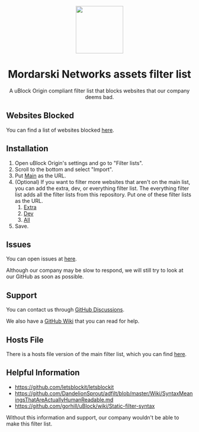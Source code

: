 
<p align="center">
    <img src="https://github.com/Mordarski-Networks/Mordarski-Networks-assets/blob/main/images/MNassets2023.svg" height="128" width="128">
</p>
<h1 align="center">
    Mordarski Networks assets filter list
</h1>
<p align="center">
    A uBlock Origin compliant filter list that blocks websites that our company deems bad.
</p>

## Websites Blocked

You can find a list of websites blocked [here](https://github.com/Mordarski-Networks/Mordarski-Networks-assets/wiki/What-websites-are-blocked%3F).

## Installation

1. Open uBlock Origin's settings and go to "Filter lists".
2. Scroll to the bottom and select "Import".
3. Put [Main](https://raw.githubusercontent.com/Mordarski-Networks/Mordarski-Networks-assets/main/filters/main.txt) as the URL.
4. (Optional) If you want to filter more websites that aren't on the main list, you can add the extra, dev, or everything filter list. The everything filter list adds all the filter lists from this repository. Put one of these filter lists as the URL.
    1. [Extra](https://raw.githubusercontent.com/Mordarski-Networks/Mordarski-Networks-assets/main/filters/extra.txt)
    2. [Dev](https://raw.githubusercontent.com/Mordarski-Networks/Mordarski-Networks-assets/main/filters/dev.txt)
    3. [All](https://raw.githubusercontent.com/Mordarski-Networks/Mordarski-Networks-assets/main/filters/all.txt)
5. Save.

## Issues

You can open issues at [here](https://github.com/Mordarski-Networks/Mordarski-Networks-assets/issues).

Although our company may be slow to respond, we will still try to look at our GitHub as soon as possible.

## Support

You can contact us through [GitHub Discussions](https://github.com/Mordarski-Networks/Mordarski-Networks-assets/discussions).

We also have a [GitHub Wiki](https://github.com/Mordarski-Networks/Mordarski-Networks-assets/wiki) that you can read for help.

## Hosts File

There is a hosts file version of the main filter list, which you can find [here](https://github.com/Mordarski-Networks/Mordarski-Networks-assets/tree/main/hosts).

## Helpful Information

- https://github.com/letsblockit/letsblockit
- https://github.com/DandelionSprout/adfilt/blob/master/Wiki/SyntaxMeaningsThatAreActuallyHumanReadable.md
- https://github.com/gorhill/uBlock/wiki/Static-filter-syntax

Without this information and support, our company wouldn't be able to make this filter list.
